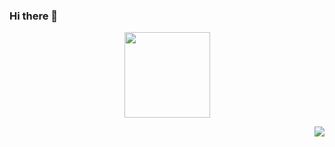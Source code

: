 ### Hi there 👋

<!--
**YongqiChen0807/YongqiChen0807** is a ✨ _special_ ✨ repository because its `README.md` (this file) appears on your GitHub profile.

Here are some ideas to get you started:

- 🔭 I’m currently working on ...
- 🌱 I’m currently learning ...
- 👯 I’m looking to collaborate on ...
- 🤔 I’m looking for help with ...
- 💬 Ask me about ...
- 📫 How to reach me: ...
- 😄 Pronouns: ...
- ⚡ Fun fact: ...
-->


<div align="center"> <img height="137px" src="https://github-readme-stats.vercel.app/api?username=sun0225SUN&hide_title=true&hide_border=true&show_icons=trueline_height=21&text_color=000&icon_color=000&bg_color=0,ea6161,ffc64d,fffc4d,52fa5a&theme=graywhite" /> </div>

<img 
   align="right" 
   style="pointer-events:none;" 
   src="https://github-readme-stats.vercel.app/api?username=YongqiChen_icons=true&icon_color=E65A65&text_color=adbac7&bg_color=2d333b&hide_title=true&hide_border=true" 
/>


